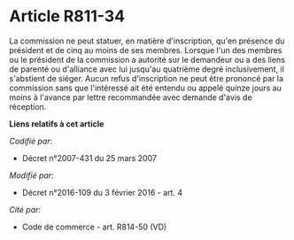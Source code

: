 # Article R811-34

La commission ne peut statuer, en matière d'inscription, qu'en présence du président et de cinq au moins de ses membres.
Lorsque l'un des membres ou le président de la commission a autorité sur le demandeur ou a des liens de parenté ou d'alliance
avec lui jusqu'au quatrième degré inclusivement, il s'abstient de siéger. Aucun refus d'inscription ne peut être prononcé par
la commission sans que l'intéressé ait été entendu ou appelé quinze jours au moins à l'avance par lettre recommandée avec
demande d'avis de réception.

**Liens relatifs à cet article**

_Codifié par_:

  - Décret n°2007-431 du 25 mars 2007

_Modifié par_:

  - Décret n°2016-109 du 3 février 2016 - art. 4

_Cité par_:

  - Code de commerce - art. R814-50 (VD)
